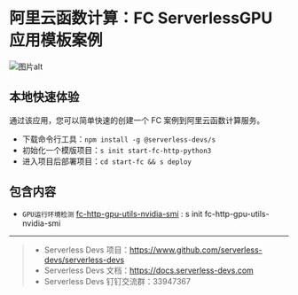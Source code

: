 # 阿里云函数计算：FC ServerlessGPU 应用模板案例

![图片alt](https://github.com/devsapp/start-fc-gpu/blob/main/materials/logo.png?raw=true)

## 本地快速体验

通过该应用，您可以简单快速的创建一个 FC 案例到阿里云函数计算服务。

- 下载命令行工具：`npm install -g @serverless-devs/s`
- 初始化一个模版项目：`s init start-fc-http-python3`
- 进入项目后部署项目：`cd start-fc && s deploy`

## 包含内容

- ```GPU运行环境检测``` [fc-http-gpu-utils-nvidia-smi](fc-http-gpu-utils-nvidia-smi/src) : s init fc-http-gpu-utils-nvidia-smi 

---

> - Serverless Devs 项目：https://www.github.com/serverless-devs/serverless-devs
> - Serverless Devs 文档：https://docs.serverless-devs.com
> - Serverless Devs 钉钉交流群：33947367
